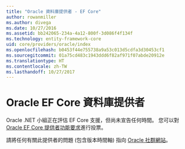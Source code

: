 ```yaml
---
title: "Oracle 資料庫提供者 - EF Core"
author: rowanmiller
ms.author: divega
ms.date: 10/27/2016
ms.assetid: bb242065-234a-4a12-800f-3d086f4f134f
ms.technology: entity-framework-core
uid: core/providers/oracle/index
ms.openlocfilehash: b0453f44e755738a9a53c013d5cdfa3d30453cf1
ms.sourcegitcommit: 01a75cd483c1943ddd6f82af971f07abde20912e
ms.translationtype: HT
ms.contentlocale: zh-TW
ms.lasthandoff: 10/27/2017
---
```

# <a name="oracle-ef-core-database-provider"></a>Oracle EF Core 資料庫提供者

Oracle .NET 小組正在評估 EF Core 支援，但尚未宣告任何時間。 您可以對 [Oracle EF Core 提供者功能要求](https://apex.oracle.com/pls/apex/f?p=18357:39:105422858407495::NO::P39_ID:28241)進行投票。

請將任何有關此提供者的問題 (包含版本時間軸) 指向 [Oracle 社群網站](https://community.oracle.com/)。
